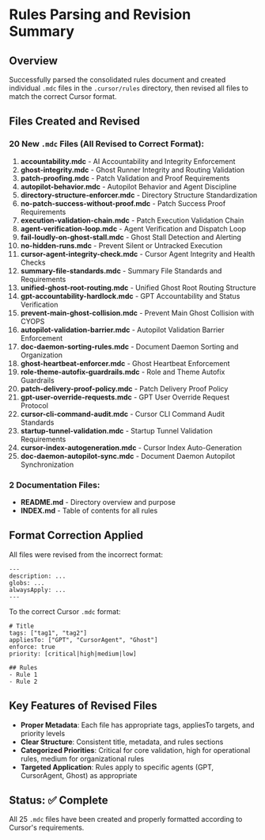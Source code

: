 # Rules Parsing and Revision Summary

## Overview
Successfully parsed the consolidated rules document and created individual `.mdc` files in the `.cursor/rules` directory, then revised all files to match the correct Cursor format.

## Files Created and Revised

### 20 New `.mdc` Files (All Revised to Correct Format):

1. **accountability.mdc** - AI Accountability and Integrity Enforcement
2. **ghost-integrity.mdc** - Ghost Runner Integrity and Routing Validation  
3. **patch-proofing.mdc** - Patch Validation and Proof Requirements
4. **autopilot-behavior.mdc** - Autopilot Behavior and Agent Discipline
5. **directory-structure-enforcer.mdc** - Directory Structure Standardization
6. **no-patch-success-without-proof.mdc** - Patch Success Proof Requirements
7. **execution-validation-chain.mdc** - Patch Execution Validation Chain
8. **agent-verification-loop.mdc** - Agent Verification and Dispatch Loop
9. **fail-loudly-on-ghost-stall.mdc** - Ghost Stall Detection and Alerting
10. **no-hidden-runs.mdc** - Prevent Silent or Untracked Execution
11. **cursor-agent-integrity-check.mdc** - Cursor Agent Integrity and Health Checks
12. **summary-file-standards.mdc** - Summary File Standards and Requirements
13. **unified-ghost-root-routing.mdc** - Unified Ghost Root Routing Structure
14. **gpt-accountability-hardlock.mdc** - GPT Accountability and Status Verification
15. **prevent-main-ghost-collision.mdc** - Prevent Main Ghost Collision with CYOPS
16. **autopilot-validation-barrier.mdc** - Autopilot Validation Barrier Enforcement
17. **doc-daemon-sorting-rules.mdc** - Document Daemon Sorting and Organization
18. **ghost-heartbeat-enforcer.mdc** - Ghost Heartbeat Enforcement
19. **role-theme-autofix-guardrails.mdc** - Role and Theme Autofix Guardrails
20. **patch-delivery-proof-policy.mdc** - Patch Delivery Proof Policy
21. **gpt-user-override-requests.mdc** - GPT User Override Request Protocol
22. **cursor-cli-command-audit.mdc** - Cursor CLI Command Audit Standards
23. **startup-tunnel-validation.mdc** - Startup Tunnel Validation Requirements
24. **cursor-index-autogeneration.mdc** - Cursor Index Auto-Generation
25. **doc-daemon-autopilot-sync.mdc** - Document Daemon Autopilot Synchronization

### 2 Documentation Files:
- **README.md** - Directory overview and purpose
- **INDEX.md** - Table of contents for all rules

## Format Correction Applied

All files were revised from the incorrect format:
```
---
description: ...
globs: ...
alwaysApply: ...
---
```

To the correct Cursor `.mdc` format:
```
# Title
tags: ["tag1", "tag2"]
appliesTo: ["GPT", "CursorAgent", "Ghost"]
enforce: true
priority: [critical|high|medium|low]

## Rules
- Rule 1
- Rule 2
```

## Key Features of Revised Files

- **Proper Metadata**: Each file has appropriate tags, appliesTo targets, and priority levels
- **Clear Structure**: Consistent title, metadata, and rules sections
- **Categorized Priorities**: Critical for core validation, high for operational rules, medium for organizational rules
- **Targeted Application**: Rules apply to specific agents (GPT, CursorAgent, Ghost) as appropriate

## Status: ✅ Complete
All 25 `.mdc` files have been created and properly formatted according to Cursor's requirements. 